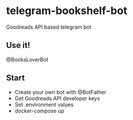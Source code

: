 # telegram-bookshelf-bot
Goodreads API based telegram bot 

## Use it!
@BooksLoverBot

## Start
- Create your own bot with @BotFather 
- Get Goodreads API developer keys
- Set .environment values
- docker-compose up

